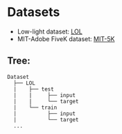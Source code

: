 # Datasets  
- Low-light dataset: [LOL](https://github.com/yuanming-hu/exposure_models/releases)  
- MIT-Adobe FiveK dataset: [MIT-5K](https://drive.google.com/drive/folders/1Jv0_9CnYxh_2ReFaVrwG19O3F7xBtdZT)  


## Tree:  

  ```
  Dataset
    ├── LOL  
    |    ├── test
    |    |     ├── input
    |    |     └── target    
    |    └── train
    |          ├── input
    |          └── target    
    ...

  ```  

